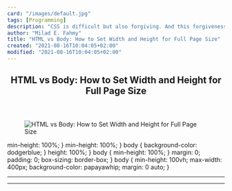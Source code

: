```yaml
---
card: "/images/default.jpg"
tags: [Programming]
description: "CSS is difficult but also forgiving. And this forgiveness all"
author: "Milad E. Fahmy"
title: "HTML vs Body: How to Set Width and Height for Full Page Size"
created: "2021-08-16T10:04:05+02:00"
modified: "2021-08-16T10:04:05+02:00"
---
```

<div class="site-wrapper">
<main id="site-main" class="site-main outer">
<div class="inner">
<article class="post-full post tag-programming tag-web-development tag-design tag-css tag-html ">
<header class="post-full-header">
<h1 class="post-full-title">HTML vs Body: How to Set Width and Height for Full Page Size</h1>
</header>
<figure class="post-full-image">
<picture>
<source media="(max-width: 700px)" sizes="1px" srcset="data:image/gif;base64,R0lGODlhAQABAIAAAAAAAP///yH5BAEAAAAALAAAAAABAAEAAAIBRAA7 1w">
<source media="(min-width: 701px)" sizes="(max-width: 800px) 400px,
(max-width: 1170px) 700px,
1400px" srcset="/news/content/images/size/w300/2021/02/william-warby-WahfNoqbYnM-unsplash--1-.jpg 300w,
/news/content/images/size/w600/2021/02/william-warby-WahfNoqbYnM-unsplash--1-.jpg 600w,
/news/content/images/size/w1000/2021/02/william-warby-WahfNoqbYnM-unsplash--1-.jpg 1000w,
/news/content/images/size/w2000/2021/02/william-warby-WahfNoqbYnM-unsplash--1-.jpg 2000w">
<img onerror="this.style.display='none'" src="/news/content/images/size/w2000/2021/02/william-warby-WahfNoqbYnM-unsplash--1-.jpg" alt="HTML vs Body: How to Set Width and Height for Full Page Size">
</picture>
</figure>
<section class="post-full-content">
<div class="post-content">
min-height: 100%;
}
</code></pre>
min-height: 100%;
}
body { background-color: dodgerblue; }
</code></pre>
height: 100%;
}
body {
min-height: 100%;
}
</code></pre>
</code></pre>
margin: 0;
padding: 0;
box-sizing: border-box;
}
</code></pre>
body {
min-height: 100vh;
max-width: 400px;
background-color: papayawhip;
margin: 0 auto;
}</code></pre>
</div>
<hr>
<hr>
</section>
</article>
</div>
</main>
</div>
<!-- Google Tag Manager (noscript) -->
<!-- End Google Tag Manager (noscript) -->
